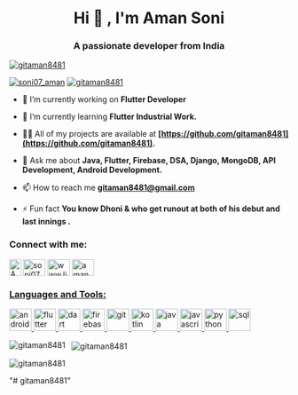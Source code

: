 <h1 align="center">Hi 👋 , I'm Aman Soni</h1>
<h3 align="center">A passionate developer from India</h3>

<p align="left"> <a href="https://github.com/ryo-ma/github-profile-trophy"><img src="https://github-profile-trophy.vercel.app/?username=gitaman8481" alt="gitaman8481" /></a> </p>

<p align="left"> 
  <a href="https://twitter.com/soni07_aman" target="blank"><img src="https://img.shields.io/twitter/follow/soni07_aman?logo=twitter&style=for-the-badge" alt="soni07_aman" /></a>
  <a href="https://github.com/gitaman8481"><img src="https://img.shields.io/github/followers/gitaman8481?logo=GitHub&style=for-the-badge"alt="gitaman8481" /></a> 
</p>

- 🔭 I’m currently working on **Flutter Developer**

- 🌱 I’m currently learning **Flutter Industrial Work.**

- 👨‍💻 All of my projects are available at **[https://github.com/gitaman8481](https://github.com/gitaman8481).**

- 💬 Ask me about **Java, Flutter, Firebase, DSA, Django, MongoDB, API Development, Android Development.**

- 📫 How to reach me **gitaman8481@gmail.com**

- ⚡ Fun fact **You know Dhoni & who get runout at both of his debut and last innings .**

<h3 align="left">Connect with me:</h3>
<p align="left">
<a href="https://twitter.com/soni07_aman" target="blank"><img align="center" src="https://cdn.jsdelivr.net/npm/simple-icons@3.0.1/icons/twitter.svg" alt="soni07_aman" height="30" width="40" /></a>
<a href="https://linkedin.com/in/www.linkedin.com/in/aman-soni1" target="blank"><img align="center" src="https://cdn.jsdelivr.net/npm/simple-icons@3.0.1/icons/linkedin.svg" alt="www.linkedin.com/in/aman-soni1" height="30" width="40" /></a>
<a href="https://instagram.com/aman_b0i" target="blank"><img align="center" src="https://cdn.jsdelivr.net/npm/simple-icons@3.0.1/icons/instagram.svg" alt="aman_b0i" height="30" width="40" /></a>
<a href="https://web.telegram.org/#/im><img align="left" alt="Aman's Telegram" width="22px" src="https://cdn.jsdelivr.net/npm/simple-icons@v3/icons/telegram.svg" alt="soni07_aman" height="30" width="40" />
</a>
<a href="https://www.youtube.com/channel/UCBq0CR3g1oYIHnML9M1wRYw/">
  <img align="left" alt="Aman's Youtube" width="22px" src="https://cdn.jsdelivr.net/npm/simple-icons@v3/icons/youtube.svg" alt="soni07_aman" height="30" width="40" />
</p>

<h3 align="left">Languages and Tools:</h3>
<p align="left"> 
  <a href="https://developer.android.com" target="_blank"> 
    <img src="https://www.svgrepo.com/show/217740/android.svg" alt="android" width="40" height="40"/> 
  </a>  
  <a href="https://flutter.dev" target="_blank"> 
    <img src="https://www.vectorlogo.zone/logos/flutterio/flutterio-icon.svg" alt="flutter" width="40" height="40"/> 
  </a>                                                                                                
  <a href="https://dart.dev" target="_blank"> 
    <img src="https://www.vectorlogo.zone/logos/dartlang/dartlang-icon.svg" alt="dart" width="40" height="40"/> 
  </a>  
  <a href="https://firebase.google.com/" target="_blank"> 
    <img src="https://www.vectorlogo.zone/logos/firebase/firebase-icon.svg" alt="firebase" width="40" height="40"/> 
  </a> 
  <a href="https://git-scm.com/" target="_blank"> 
    <img src="https://www.vectorlogo.zone/logos/git-scm/git-scm-icon.svg" alt="git" width="40" height="40"/> 
  </a> 
  <a href="https://kotlinlang.org" target="_blank"> 
    <img src="https://www.vectorlogo.zone/logos/kotlinlang/kotlinlang-icon.svg" alt="kotlin" width="40" height="40"/> 
  </a>
  <a href="https://www.java.com" target="_blank"> 
   <img src="https://qph.fs.quoracdn.net/main-qimg-317f4ff0db8d0ba328fc6d627af72d89" alt="java" width="40" height="40"/> 
  </a>  
  <a href="https://developer.mozilla.org/en-US/docs/Web/JavaScript" target="_blank"> 
  <img src="https://upload.wikimedia.org/wikipedia/commons/thumb/9/99/Unofficial_JavaScript_logo_2.svg/1024px-Unofficial_JavaScript_logo_2.svg.png" alt="javascript" width="40" height="40"/> 
  </a> 
  <a href="https://www.python.org" target="_blank"> 
    <img src="https://upload.wikimedia.org/wikipedia/commons/thumb/c/c3/Python-logo-notext.svg/1024px-Python-logo-notext.svg.png" alt="python" width="40" height="40"/> 
  </a>                                                                                                                                                                             <a href="https://www.sql.com/" target="_blank"> 
    <img src="https://w7.pngwing.com/pngs/167/148/png-transparent-microsoft-azure-sql-database-microsoft-sql-server-database-blue-text-logo-thumbnail.png" alt="sql" width="40" height="40"/> 
  </a>
</p>


<p>
  <img align="left" src="https://github-readme-stats.vercel.app/api/top-langs?username=gitaman8481&show_icons=true&locale=en&layout=compact" alt="gitaman8481" />
</p>

<p>&nbsp;
  <img align="center" src="https://github-readme-stats.vercel.app/api?username=gitaman8481&show_icons=true&locale=en" alt="gitaman8481" />
</p>

<p>
  <img align="center" src="https://github-readme-streak-stats.herokuapp.com/?user=gitaman8481&" alt="gitaman8481" />
</p>
"# gitaman8481" 
